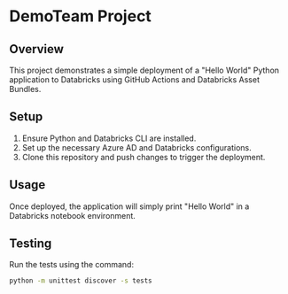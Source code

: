 # DemoTeam Project

## Overview
This project demonstrates a simple deployment of a "Hello World" Python application to Databricks using GitHub Actions and Databricks Asset Bundles.

## Setup
1. Ensure Python and Databricks CLI are installed.
2. Set up the necessary Azure AD and Databricks configurations.
3. Clone this repository and push changes to trigger the deployment.

## Usage
Once deployed, the application will simply print "Hello World" in a Databricks notebook environment.

## Testing
Run the tests using the command:
```bash
python -m unittest discover -s tests
